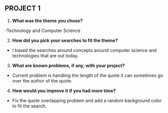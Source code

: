 ## PROJECT 1
1. **What was the theme you chose?**

 -Technology and Computer Science

2. **How did you pick your searches to fit the theme?**

 - I based the searches around concepts around computer science and technologies that are out today.

3. **What are known problems, if any, with your project?**

 - Current problem is handling the length of the quote it can sometimes go over the author of the quote.

4. **How would you improve it if you had more time?**

 - Fix the quote overlapping problem and add a random background color to fit the search.